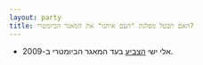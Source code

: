 ```yaml
---
layout: party
title: האם תבטל מפלגת "העם איתנו" את המאגר הביומטרי?
---
```


* אלי ישי
  [הצביע](https://oknesset.org/vote/652/) בעד המאגר הביומטרי ב-2009.
